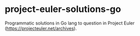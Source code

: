 # project-euler-solutions-go
Programmatic solutions in Go lang to question in Project Euler (https://projecteuler.net/archives).
